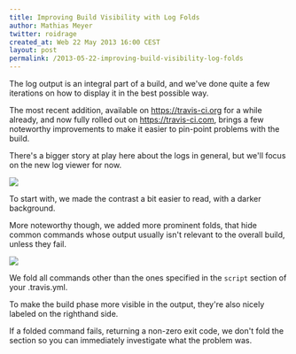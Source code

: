```yaml
---
title: Improving Build Visibility with Log Folds
author: Mathias Meyer
twitter: roidrage
created_at: Web 22 May 2013 16:00 CEST
layout: post
permalink: /2013-05-22-improving-build-visibility-log-folds
---
```

The log output is an integral part of a build, and we've done quite a few
iterations on how to display it in the best possible way.

The most recent addition, available on <https://travis-ci.org> for a while
already, and now fully rolled out on <https://travis-ci.com>, brings a few
noteworthy improvements to make it easier to pin-point problems with the build.

There's a bigger story at play here about the logs in general, but we'll focus
on the new log viewer for now.

<a href="https://travis-ci.org/travis-ci/travis-web/jobs/7388311"><img
src="http://s3itch.paperplanes.de/logviewer_20130522_144147.jpg"/></a>

To start with, we made the contrast a bit easier to read, with a darker
background.

More noteworthy though, we added more prominent folds, that hide common commands
whose output usually isn't relevant to the overall build, unless they fail.

![](http://s3itch.paperplanes.de/folds_20130522_150215.jpg)

We fold all commands other than the ones specified in the `script` section of
your .travis.yml.

To make the build phase more visible in the output, they're also nicely labeled
on the righthand side.

If a folded command fails, returning a non-zero exit code, we don't fold the
section so you can immediately investigate what the problem was.
